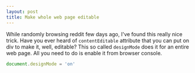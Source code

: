 ```yaml
---
layout: post
title: Make whole web page editable
---
```


While randomly browsing reddit few days ago, I've found this really nice trick.
Have you ever heard of `contentEditable` attribute that you can put on div to
make it, well, editable? This so called `designMode` does it for an entire web
page. All you need to do is enable it from browser console.

```js
document.designMode = 'on'
```
